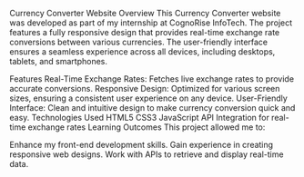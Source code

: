 

Currency Converter Website
Overview
This Currency Converter website was developed as part of my internship at CognoRise InfoTech. The project features a fully responsive design that provides real-time exchange rate conversions between various currencies. The user-friendly interface ensures a seamless experience across all devices, including desktops, tablets, and smartphones.

Features
Real-Time Exchange Rates: Fetches live exchange rates to provide accurate conversions.
Responsive Design: Optimized for various screen sizes, ensuring a consistent user experience on any device.
User-Friendly Interface: Clean and intuitive design to make currency conversion quick and easy.
Technologies Used
HTML5
CSS3
JavaScript
API Integration for real-time exchange rates
Learning Outcomes
This project allowed me to:

Enhance my front-end development skills.
Gain experience in creating responsive web designs.
Work with APIs to retrieve and display real-time data.
